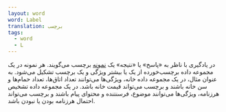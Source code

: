 ```yaml
---
layout: word
word: Label
translation: برچسب
tags:
  - word
  - L
---
```

در یادگیری با ناظر به «پاسخ» یا «نتیجه» یک [نمونه](/E/example) برچسب می‌گویند. هر نمونه در یک مجموعه داده برچسب‌خورده از یک یا بیشتر ویژگی و یک برچسب تشکیل می‌شود. به عنوان مثال، در یک مجموعه داده خانه، ویژگی‌ها می‌توانند تعداد اتاق‌ها، تعداد حمام‌ها و سن خانه باشند و برچسب می‌تواند قیمت خانه باشد. در یک مجموعه داده تشخیص هرزنامه، ویژگی‌ها می‌توانند موضوع، فرسنتنده و محتوای پیام باشند و برچسب می‌تواند احتمال هرزنامه بودن یا نبودن باشد.
